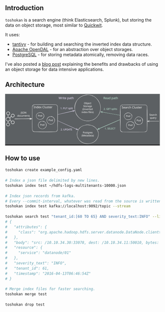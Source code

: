## Introduction

`toshokan` is a search engine (think Elasticsearch, Splunk), but storing the data on object storage, most similar to <a href="https://github.com/quickwit-oss/quickwit">Quickwit</a>.

It uses:
* <a href="https://github.com/quickwit-oss/tantivy">tantivy</a> - for building and searching the inverted index data structure.
* <a href="https://github.com/apache/opendal">Apache OpenDAL</a> - for an abstraction over object storages.
* <a href="https://www.postgresql.org/">PostgreSQL</a> - for storing metadata atomically, removing data races.

I've also posted a <a href="https://tontinton.com/posts/new-age-data-intensive-apps/">blog post</a> explaining the benefits and drawbacks of using an object storage for data intensive applications.

## Architecture

<kbd style="background-color: #1e1e1e">
  <img src="./architecture.svg">
</kbd>

## How to use

```sh
toshokan create example_config.yaml

# Index a json file delimited by new lines.
toshokan index test ~/hdfs-logs-multitenants-10000.json

# Index json records from kafka.
# Every --commit-interval, whatever was read from the source is written to a new index file.
toshokan index test kafka://localhost:9092/topic --stream

toshokan search test "tenant_id:[60 TO 65} AND severity_text:INFO" --limit 1 | jq .
# {
#   "attributes": {
#     "class": "org.apache.hadoop.hdfs.server.datanode.DataNode.clienttrace"
#   },
#   "body": "src: /10.10.34.30:33078, dest: /10.10.34.11:50010, bytes: 234, op: HDFS_WRITE, cliID: DFSClient_NONMAPREDUCE_-202827006_103, offset: 0, srvID: d9ef1b17-4314-4cd8-91eb-095413c3427f, blockid: BP-108841162-10.10.34.11-1440074360971:blk_1074072709_331885, duration: 2571934",
#   "resource": {
#     "service": "datanode/01"
#   },
#   "severity_text": "INFO",
#   "tenant_id": 61,
#   "timestamp": "2016-04-13T06:46:54Z"
# }

# Merge index files for faster searching.
toshokan merge test

toshokan drop test
```
